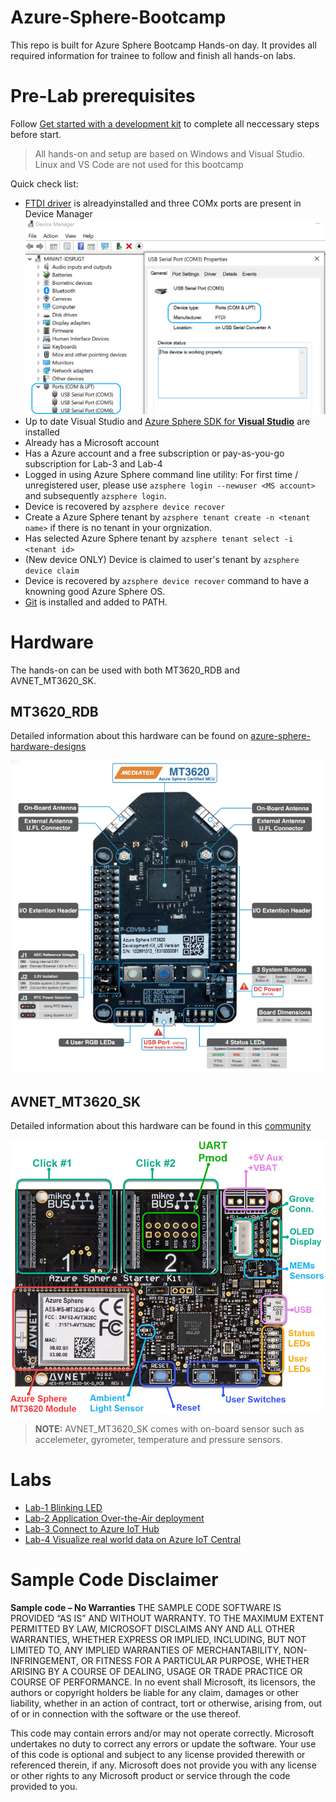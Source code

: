 # Azure-Sphere-Bootcamp

This repo is built for Azure Sphere Bootcamp Hands-on day. It provides all required information for trainee to follow and finish all hands-on labs. 

# Pre-Lab prerequisites

Follow [Get started with a development kit](https://docs.microsoft.com/en-us/azure-sphere/install/overview) to complete all neccessary steps before start.

> All hands-on and setup are based on Windows and Visual Studio. Linux and VS Code are not used for this bootcamp

Quick check list:
- [FTDI driver](https://www.ftdichip.com/Drivers/VCP.htm) is alreadyinstalled and three COMx ports are present in Device Manager
![](/img/readme/devicedriver.png)
- Up to date Visual Studio and [Azure Sphere SDK for **Visual Studio**](https://docs.microsoft.com/en-us/azure-sphere/install/install-sdk#azure-sphere-sdk-for-visual-studio) are installed
- Already has a Microsoft account
- Has a Azure account and a free subscription or pay-as-you-go subscription for Lab-3 and Lab-4
- Logged in using Azure Sphere command line utility: For first time / unregistered user, please use `azsphere login --newuser <MS account>` and subsequently `azsphere login`.
- Device is recovered by `azsphere device recover`
- Create a Azure Sphere tenant by `azsphere tenant create -n <tenant name>` if there is no tenant in your orgnization.
- Has selected Azure Sphere tenant by `azsphere tenant select -i <tenant id>`
- (New device ONLY) Device is claimed to user's tenant by `azsphere device claim`
- Device is recovered by `azsphere device recover` command to have a knowning good Azure Sphere OS.
- [Git](https://git-scm.com/download/win) is installed and added to PATH.

# Hardware

The hands-on can be used with both MT3620_RDB and AVNET_MT3620_SK. 

## MT3620_RDB

Detailed information about this hardware can be found on [azure-sphere-hardware-designs](https://github.com/Azure/azure-sphere-hardware-designs)

![](/img/readme/RDB.png)

## AVNET_MT3620_SK

Detailed information about this hardware can be found in this [community](https://www.element14.com/community/community/designcenter/azure-sphere-starter-kits)

![](/img/readme/AzureSphereKit_front.png)

> **NOTE:** AVNET_MT3620_SK comes with on-board sensor such as accelemeter, gyrometer, temperature and pressure sensors. 

# Labs

- [Lab-1 Blinking LED](lab_tutorial/lab-1.md)
- [Lab-2 Application Over-the-Air deployment](lab_tutorial/lab-2.md)
- [Lab-3 Connect to Azure IoT Hub](lab_tutorial/lab-3.md)
- [Lab-4 Visualize real world data on Azure IoT Central](lab_tutorial/lab-4.md)

# Sample Code Disclaimer

**Sample code – No Warranties**
THE SAMPLE CODE SOFTWARE IS PROVIDED “AS IS” AND WITHOUT WARRANTY. TO THE MAXIMUM EXTENT PERMITTED BY LAW, MICROSOFT DISCLAIMS ANY AND ALL OTHER WARRANTIES, WHETHER EXPRESS OR IMPLIED, INCLUDING, BUT NOT LIMITED TO, ANY IMPLIED WARRANTIES OF MERCHANTABILITY, NON-INFRINGEMENT, OR FITNESS FOR A PARTICULAR PURPOSE, WHETHER ARISING BY A COURSE OF DEALING, USAGE OR TRADE PRACTICE OR COURSE OF PERFORMANCE. In no event shall Microsoft, its licensors, the authors or copyright holders be liable for any claim, damages or other liability, whether in an action of contract, tort or otherwise, arising from, out of or in connection with the software or the use thereof. 
 
This code may contain errors and/or may not operate correctly. Microsoft undertakes no duty to correct any errors or update the software. Your use of this code is optional and subject to any license provided therewith or referenced therein, if any. Microsoft does not provide you with any license or other rights to any Microsoft product or service through the code provided to you.
